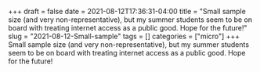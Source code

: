 +++draft = falsedate = 2021-08-12T17:36:31-04:00title = "Small sample size (and very non-representative), but my summer students seem to be on board with treating internet access as a public good. Hope for the future!"slug = "2021-08-12-Small-sample"tags = []categories = ["micro"]+++Small sample size (and very non-representative), but my summer students seem to be on board with treating internet access as a public good. Hope for the future!
